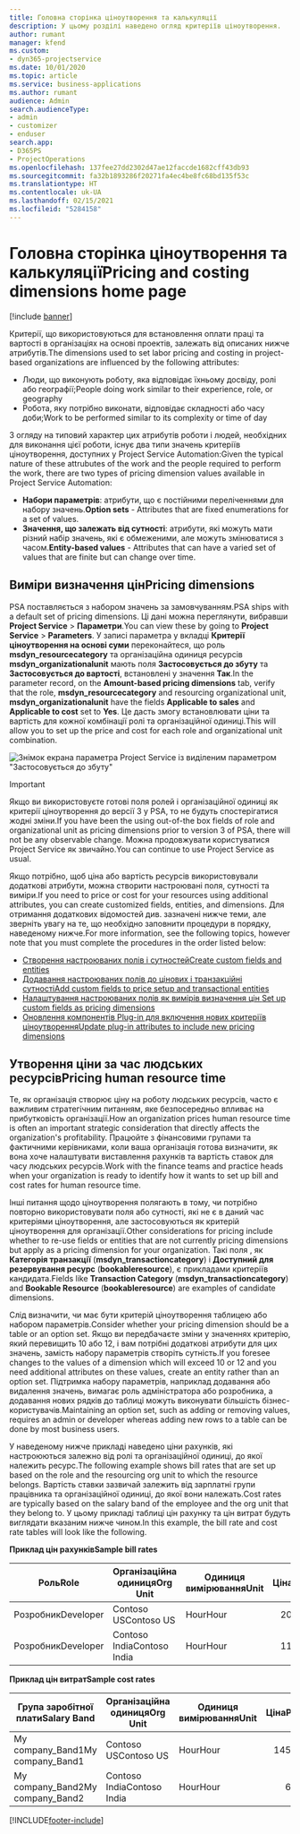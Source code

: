 ```yaml
---
title: Головна сторінка ціноутворення та калькуляції
description: У цьому розділі наведено огляд критеріїв ціноутворення.
author: rumant
manager: kfend
ms.custom:
- dyn365-projectservice
ms.date: 10/01/2020
ms.topic: article
ms.service: business-applications
ms.author: rumant
audience: Admin
search.audienceType:
- admin
- customizer
- enduser
search.app:
- D365PS
- ProjectOperations
ms.openlocfilehash: 137fee27dd2302d47ae12faccde1682cff43db93
ms.sourcegitcommit: fa32b1893286f20271fa4ec4be8fc68bd135f53c
ms.translationtype: HT
ms.contentlocale: uk-UA
ms.lasthandoff: 02/15/2021
ms.locfileid: "5284158"
---
```

# <a name="pricing-and-costing-dimensions-home-page"></a><span data-ttu-id="32022-103">Головна сторінка ціноутворення та калькуляції</span><span class="sxs-lookup"><span data-stu-id="32022-103">Pricing and costing dimensions home page</span></span>

[!include [banner](../includes/psa-now-project-operations.md)]

<span data-ttu-id="32022-104">Критерії, що використовуються для встановлення оплати праці та вартості в організаціях на основі проектів, залежать від описаних нижче атрибутів.</span><span class="sxs-lookup"><span data-stu-id="32022-104">The dimensions used to set labor pricing and costing in project-based organizations are influenced by the following attributes:</span></span>

- <span data-ttu-id="32022-105">Люди, що виконують роботу, яка відповідає їхньому досвіду, ролі або географії;</span><span class="sxs-lookup"><span data-stu-id="32022-105">People doing work similar to their experience, role, or geography</span></span>
- <span data-ttu-id="32022-106">Робота, яку потрібно виконати, відповідає складності або часу доби;</span><span class="sxs-lookup"><span data-stu-id="32022-106">Work to be performed similar to its complexity or time of day</span></span>

<span data-ttu-id="32022-107">З огляду на типовий характер цих атрибутів роботи і людей, необхідних для виконання цієї роботи, існує два типи значень критеріїв ціноутворення, доступних у Project Service Automation:</span><span class="sxs-lookup"><span data-stu-id="32022-107">Given the typical nature of these attrubutes of the work and the people required to perform the work, there are two types of pricing dimension values available in Project Service Automation:</span></span> 

- <span data-ttu-id="32022-108">**Набори параметрів**: атрибути, що є постійними переліченнями для набору значень.</span><span class="sxs-lookup"><span data-stu-id="32022-108">**Option sets** - Attributes that are fixed enumerations for a set of values.</span></span>
- <span data-ttu-id="32022-109">**Значення, що залежать від сутності**: атрибути, які можуть мати різний набір значень, які є обмеженими, але можуть змінюватися з часом.</span><span class="sxs-lookup"><span data-stu-id="32022-109">**Entity-based values** - Attributes that can have a varied set of values that are finite but can change over time.</span></span>

## <a name="pricing-dimensions"></a><span data-ttu-id="32022-110">Виміри визначення цін</span><span class="sxs-lookup"><span data-stu-id="32022-110">Pricing dimensions</span></span>

<span data-ttu-id="32022-111">PSA поставляється з набором значень за замовчуванням.</span><span class="sxs-lookup"><span data-stu-id="32022-111">PSA ships with a default set of pricing dimensions.</span></span> <span data-ttu-id="32022-112">Ці дані можна переглянути, вибравши **Project Service** > **Параметри**.</span><span class="sxs-lookup"><span data-stu-id="32022-112">You can view these by going to **Project Service** > **Parameters**.</span></span> <span data-ttu-id="32022-113">У записі параметра у вкладці **Критерії ціноутворення на основі суми** переконайтеся, що роль **msdyn_resourcecategory** та організаційна одиниця ресурсів **msdyn_organizationalunit** мають поля **Застосовується до збуту** та **Застосовується до вартості**, встановлені у значення **Так**.</span><span class="sxs-lookup"><span data-stu-id="32022-113">In the parameter record, on the **Amount-based pricing dimensions** tab, verify that the role, **msdyn_resourcecategory** and resourcing organizational unit, **msdyn_organizationalunit** have the fields **Applicable to sales** and **Applicable to cost** set to **Yes**.</span></span> <span data-ttu-id="32022-114">Це дасть змогу встановлювати ціни та вартість для кожної комбінації ролі та організаційної одиниці.</span><span class="sxs-lookup"><span data-stu-id="32022-114">This will allow you to set up the price and cost for each role and organizational unit combination.</span></span>

![Знімок екрана параметра Project Service із виділеним параметром "Застосовується до збуту"](media/PS-OOB-parameters.png)

> [!IMPORTANT]
> <span data-ttu-id="32022-116">Якщо ви використовуєте готові поля ролей і організаційної одиниці як критерії ціноутворення до версії 3 у PSA, то не будуть спостерігатися жодні зміни.</span><span class="sxs-lookup"><span data-stu-id="32022-116">If you have been the using out-of-the box fields of role and organizational unit as pricing dimensions prior to version 3 of PSA, there will not be any observable change.</span></span> <span data-ttu-id="32022-117">Можна продовжувати користуватися Project Service як звичайно.</span><span class="sxs-lookup"><span data-stu-id="32022-117">You can continue to use Project Service as usual.</span></span> 

<span data-ttu-id="32022-118">Якщо потрібно, щоб ціна або вартість ресурсів використовували додаткові атрибути, можна створити настроювані поля, сутності та виміри.</span><span class="sxs-lookup"><span data-stu-id="32022-118">If you need to price or cost for your resources using additional attributes, you can create customized fields, entities, and dimensions.</span></span> <span data-ttu-id="32022-119">Для отримання додаткових відомостей див. зазначені нижче теми, але зверніть увагу на те, що необхідно заповнити процедури в порядку, наведеному нижче.</span><span class="sxs-lookup"><span data-stu-id="32022-119">For more information, see the following topics, however note that you must complete the procedures in the order listed below:</span></span>

- [<span data-ttu-id="32022-120">Створення настроюваних полів і сутностей</span><span class="sxs-lookup"><span data-stu-id="32022-120">Create custom fields and entities</span></span>](create-custom-fields-entities.md)
- [<span data-ttu-id="32022-121">Додавання настроюваних полів до цінових і транзакційні сутності</span><span class="sxs-lookup"><span data-stu-id="32022-121">Add custom fields to price setup and transactional entities</span></span>](field-references.md)
- [<span data-ttu-id="32022-122">Налаштування настроюваних полів як вимірів визначення цін </span><span class="sxs-lookup"><span data-stu-id="32022-122">Set up custom fields as pricing dimensions</span></span>](set-up-pricing-dimensions.md)
- [<span data-ttu-id="32022-123">Оновлення компонентів Plug-in для включення нових критеріїв ціноутворення</span><span class="sxs-lookup"><span data-stu-id="32022-123">Update plug-in attributes to include new pricing dimensions</span></span>](update-plug-in-attributes.md)

## <a name="pricing-human-resource-time"></a><span data-ttu-id="32022-124">Утворення ціни за час людських ресурсів</span><span class="sxs-lookup"><span data-stu-id="32022-124">Pricing human resource time</span></span>
<span data-ttu-id="32022-125">Те, як організація створює ціну на роботу людських ресурсів, часто є важливим стратегічним питанням, яке безпосередньо впливає на прибутковість організації.</span><span class="sxs-lookup"><span data-stu-id="32022-125">How an organization prices human resource time is often an important strategic consideration that directly affects the organization's profitability.</span></span> <span data-ttu-id="32022-126">Працюйте з фінансовими групами та фактичними керівниками, коли ваша організація готова визначити, як вона хоче налаштувати виставлення рахунків та вартість ставок для часу людських ресурсів.</span><span class="sxs-lookup"><span data-stu-id="32022-126">Work with the finance teams and practice heads when your organization is ready to identify how it wants to set up bill and cost rates for human resource time.</span></span>

<span data-ttu-id="32022-127">Інші питання щодо ціноутворення полягають в тому, чи потрібно повторно використовувати поля або сутності, які не є в даний час критеріями ціноутворення, але застосовуються як критерій ціноутворення для організації.</span><span class="sxs-lookup"><span data-stu-id="32022-127">Other considerations for pricing include whether to re-use fields or entities that are not currently pricing dimensions but apply as a pricing dimension for your organization.</span></span> <span data-ttu-id="32022-128">Такі поля , як **Категорія транзакції** (**msdyn_transactioncategory**) і **Доступний для резервування ресурс** (**bookableresource**), є прикладами критеріїв кандидата.</span><span class="sxs-lookup"><span data-stu-id="32022-128">Fields like **Transaction Category** (**msdyn_transactioncategory**) and **Bookable Resource** (**bookableresource**) are examples of candidate dimensions.</span></span> 

<span data-ttu-id="32022-129">Слід визначити, чи має бути критерій ціноутворення таблицею або набором параметрів.</span><span class="sxs-lookup"><span data-stu-id="32022-129">Consider whether your pricing dimension should be a table or an option set.</span></span> <span data-ttu-id="32022-130">Якщо ви передбачаєте зміни у значеннях критерію, який перевищить 10 або 12, і вам потрібні додаткові атрибути для цих значень, замість набору параметрів створіть сутність.</span><span class="sxs-lookup"><span data-stu-id="32022-130">If you foresee changes to the values of a dimension which will exceed 10 or 12 and you need additional attributes on these values, create an entity rather than an option set.</span></span> <span data-ttu-id="32022-131">Підтримка набору параметрів, наприклад додавання або видалення значень, вимагає роль адміністратора або розробника, а додавання нових рядків до таблиці можуть виконувати більшість бізнес-користувачів.</span><span class="sxs-lookup"><span data-stu-id="32022-131">Maintaining an option set, such as adding or removing values, requires an admin or developer whereas adding new rows to a table can be done by most business users.</span></span>

<span data-ttu-id="32022-132">У наведеному нижче прикладі наведено ціни рахунків, які настроюються залежно від ролі та організаційної одиниці, до якої належить ресурс.</span><span class="sxs-lookup"><span data-stu-id="32022-132">The following example shows bill rates that are set up based on the role and the resourcing org unit to which the resource belongs.</span></span> <span data-ttu-id="32022-133">Вартість ставки зазвичай залежить від зарплатні групи працівника та організаційної одиниці, до якої вони належать.</span><span class="sxs-lookup"><span data-stu-id="32022-133">Cost rates are typically based on the salary band of the employee and the org unit that they belong to.</span></span> <span data-ttu-id="32022-134">У цьому прикладі таблиці цін рахунку та цін витрат будуть виглядати вказаним нижче чином.</span><span class="sxs-lookup"><span data-stu-id="32022-134">In this example, the bill rate and cost rate tables will look like the following.</span></span>

<span data-ttu-id="32022-135">**Приклад цін рахунків**</span><span class="sxs-lookup"><span data-stu-id="32022-135">**Sample bill rates**</span></span>

| <span data-ttu-id="32022-136">Роль</span><span class="sxs-lookup"><span data-stu-id="32022-136">Role</span></span>        | <span data-ttu-id="32022-137">Організаційна одиниця</span><span class="sxs-lookup"><span data-stu-id="32022-137">Org Unit</span></span>    |<span data-ttu-id="32022-138">Одиниця вимірювання</span><span class="sxs-lookup"><span data-stu-id="32022-138">Unit</span></span>      |<span data-ttu-id="32022-139">Ціна</span><span class="sxs-lookup"><span data-stu-id="32022-139">Price</span></span>      |<span data-ttu-id="32022-140">Грошова одиниця</span><span class="sxs-lookup"><span data-stu-id="32022-140">Currency</span></span>  |
| ------------|-------------|----------|----------:|----------|
| <span data-ttu-id="32022-141">Розробник</span><span class="sxs-lookup"><span data-stu-id="32022-141">Developer</span></span>   | <span data-ttu-id="32022-142">Contoso US</span><span class="sxs-lookup"><span data-stu-id="32022-142">Contoso US</span></span>  |<span data-ttu-id="32022-143">Hour</span><span class="sxs-lookup"><span data-stu-id="32022-143">Hour</span></span> | <span data-ttu-id="32022-144">200</span><span class="sxs-lookup"><span data-stu-id="32022-144">200</span></span>|<span data-ttu-id="32022-145">USD</span><span class="sxs-lookup"><span data-stu-id="32022-145">USD</span></span>     |
| <span data-ttu-id="32022-146">Розробник</span><span class="sxs-lookup"><span data-stu-id="32022-146">Developer</span></span>   | <span data-ttu-id="32022-147">Contoso India</span><span class="sxs-lookup"><span data-stu-id="32022-147">Contoso India</span></span> |<span data-ttu-id="32022-148">Hour</span><span class="sxs-lookup"><span data-stu-id="32022-148">Hour</span></span>|   <span data-ttu-id="32022-149">112</span><span class="sxs-lookup"><span data-stu-id="32022-149">112</span></span>|<span data-ttu-id="32022-150">USD</span><span class="sxs-lookup"><span data-stu-id="32022-150">USD</span></span>     |


<span data-ttu-id="32022-151">**Приклад цін витрат**</span><span class="sxs-lookup"><span data-stu-id="32022-151">**Sample cost rates**</span></span>

| <span data-ttu-id="32022-152">Група заробітної плати</span><span class="sxs-lookup"><span data-stu-id="32022-152">Salary Band</span></span>     | <span data-ttu-id="32022-153">Організаційна одиниця</span><span class="sxs-lookup"><span data-stu-id="32022-153">Org Unit</span></span>    |<span data-ttu-id="32022-154">Одиниця вимірювання</span><span class="sxs-lookup"><span data-stu-id="32022-154">Unit</span></span>      |<span data-ttu-id="32022-155">Ціна</span><span class="sxs-lookup"><span data-stu-id="32022-155">Price</span></span>      |<span data-ttu-id="32022-156">Грошова одиниця</span><span class="sxs-lookup"><span data-stu-id="32022-156">Currency</span></span>  |
| ----------------|-------------|----------|----------:|----------|
| <span data-ttu-id="32022-157">My company_Band1</span><span class="sxs-lookup"><span data-stu-id="32022-157">My company_Band1</span></span> | <span data-ttu-id="32022-158">Contoso US</span><span class="sxs-lookup"><span data-stu-id="32022-158">Contoso US</span></span>  |<span data-ttu-id="32022-159">Hour</span><span class="sxs-lookup"><span data-stu-id="32022-159">Hour</span></span> | <span data-ttu-id="32022-160">145</span><span class="sxs-lookup"><span data-stu-id="32022-160">145</span></span>|<span data-ttu-id="32022-161">USD</span><span class="sxs-lookup"><span data-stu-id="32022-161">USD</span></span>     |
| <span data-ttu-id="32022-162">My company_Band2</span><span class="sxs-lookup"><span data-stu-id="32022-162">My company_Band2</span></span> | <span data-ttu-id="32022-163">Contoso India</span><span class="sxs-lookup"><span data-stu-id="32022-163">Contoso India</span></span> |<span data-ttu-id="32022-164">Hour</span><span class="sxs-lookup"><span data-stu-id="32022-164">Hour</span></span>|   <span data-ttu-id="32022-165">67</span><span class="sxs-lookup"><span data-stu-id="32022-165">67</span></span>|<span data-ttu-id="32022-166">USD</span><span class="sxs-lookup"><span data-stu-id="32022-166">USD</span></span>     |


[!INCLUDE[footer-include](../includes/footer-banner.md)]
